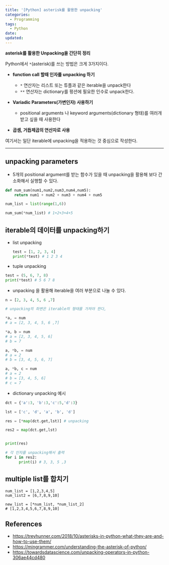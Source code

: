 ```yaml
---
title: '[Python] asterisk를 활용한 unpacking'
categories:
  - Programming
tags:
  - Python
date:
updated:
---
```


<!--

<center>Kaggle Customer Score Dataset</center>

- Machine Learning
- Statistics , Math
- Data Engineering
- Programming
- EDA & Visualization
- Data Extraction & Wrangling

ience-interview-questions.html
-->

**asterisk를 활용한 Unpacking을 간단히 정리**

Python에서 `*`(asterisk)를 쓰는 방법은 크게 3가지이다.

- **function call 할때 인자를 unpacking 하기** 
  
  - `*` 연산자는 리스트 또는 튜플과 같은 iterable을 unpack한다
  - `**` 연산자는 dictionary를 펑션에 필요한 인수로 unpack한다.

- **Variadic Parameters(가변인자) 사용하기**
  
  - positional arguments 나 keyword arguments(dictionary 형태)를 여러개 받고 싶을 때 사용한다

- **곱셈, 거듭제곱의 연산자로 사용**

여기서는 일단 iterable에 unpacking을 적용하는 것 중심으로 작성한다.

---

## unpacking parameters

- 5개의 positional argument를 받는 함수가 있을 때 unpacking을 활용해 보다 간소화해서 실행할 수 있다.

```python
def num_sum(num1,num2,num3,num4,num5):
    return num1 + num2 + num3 + num4 + num5

num_list = list(range(1,6))

num_sum(*num_list) # 1+2+3+4+5
```

## iterable의 데이터를 unpacking하기

- list unpacking
  
  ```python
  test = [1, 2, 3, 4]
  print(*test) # 1 2 3 4
  ```

- tuple unpacking

```python
test = (5, 6, 7, 8)
print(*test) # 5 6 7 8
```

- unpacking 을 활용해 iterable을 여러 부분으로 나눌 수 있다.

```python
n = [2, 3, 4, 5, 6 ,7]

# unpacking의 좌변은 iterable의 형태를 가져야 한다,

*a, = num
# a = [2, 3, 4, 5, 6 ,7]

*a, b = num
# a = [2, 3, 4, 5, 6]
# b = 7

a, *b, = num
# a = 2
# b = [3, 4, 5, 6, 7]

a, *b, c = num
# a = 2
# b = [3, 4, 5, 6]
# c = 7
```

- dictionary unpacking 예시

```python
dct = {'a':3, 'b':3,'c':5,'d':3}

lst = ['c', 'd', 'a', 'b', 'd']

res = [*map(dct.get,lst)] # unpacking

res2 = map(dct.get,lst)


print(res)

# 각 인자를 unpacking해서 출력
for i in res2:
      print(i) # 3, 3, 5 ,3 
```

## multiple list를 합치기

```pyhton
num_list = [1,2,3,4,5]
num_list2 = [6,7,8,9,10]

new_list = [*num_list, *num_list_2]
# [1,2,3,4,5,6,7,8,9,10]
```

## References

- https://treyhunner.com/2018/10/asterisks-in-python-what-they-are-and-how-to-use-them/
- https://mingrammer.com/understanding-the-asterisk-of-python/
- https://towardsdatascience.com/unpacking-operators-in-python-306ae44cd480